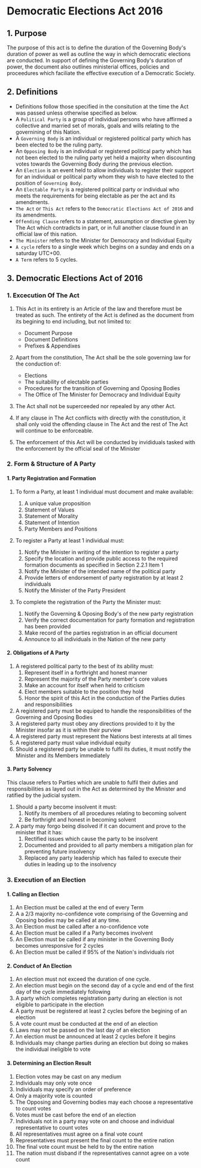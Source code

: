 # Democratic Elections Act 2016
## 1. Purpose
The purpose of this act is to define the duration of the Governing Body's duration of power as well as outline the way in which democratic elections are conducted. In support of defining the Governing Body's duration of power, the document also outlines ministerial offices, policies and proceedures which faciliate the effective execution of a Democratic Society.

## 2. Definitions
- Definitions follow those specified in the consitution at the time the Act was passed unless otherwise specified as below.
- A `Political Party` is a group of individual persons who have affirmed a collective and married set of morals, goals and wills relating to the governining of this Nation.
- A `Governing Body` is an individual or registered political party which has been elected to be the ruling party.
- An `Opposing Body` is an individual or registered political party which has not been elected to the ruling party yet held a majority when discounting votes towards the Governing Body during the previous election.
- An `Election` is an event held to allow individuals to register their support for an individual or political party whom they wish to have elected to the position of `Governing Body`.
- An `Electable Party` is a registered political party or individual who meets the requirements for being electable as per the act and its amendments.
- `The Act` or `This Act` refers to the `Democratic Elections Act of 2016` and its amendments.
- `Offending Clause` refers to a statement, assumption or directive given by The Act which contradicts in part, or in full another clause found in an official law of this nation.
- `The Minister` refers to the Minister for Democracy and Individual Equity
- `A cycle` refers to a single week which begins on a sunday and ends on a saturday UTC+00.
- `A Term` refers to 5 cycles.

## 3. Democratic Elections Act of 2016
### 1. Excecution Of The Act
1. This Act in its entirety is an Article of the law and therefore must be treated as such. The entirety of the Act is defined as the document from its begining to end including, but not limited to:
   - Document Purpose
   - Document Definitions
   - Prefixes & Appendixes

2. Apart from the constitution, The Act shall be the sole governing law for the conduction of:
    - Elections
    - The suitability of electable parties
    - Procedures for the transition of Governing and Oposing Bodies
    - The Office of The Minister for Democracy and Individual Equity
    
3. The Act shall not be superceeded nor repealed by any other Act.
4. If any clause in The Act conflicts with directly with the constitution, it shall only void the offending clause in The Act and the rest of The Act will continue to be enforceable.
5. The enforcement of this Act will be conducted by invididuals tasked with the enforcement by the official seal of the Minister

### 2. Form & Structure of A Party
#### 1. Party Registration and Formation
1. To form a Party, at least 1 individual must document and make available:
    1. A unique value proposition
    2. Statement of Values
    3. Statement of Morality
    4. Statement of Intention
    5. Party Members and Positions
2. To register a Party at least 1 individual must:
    1. Notify the Minister in writing of the intention to register a party
    2. Specify the location and provide public access to the required formation documents as specified in Section 2.2.1 Item 1
    3. Notify the Minister of the intended name of the political party
    4. Provide letters of endorsement of party registration by at least 2 individuals
    5. Notify the Minister of the Party President
    
3. To complete the registration of the Party the Minister must:
    1. Notify the Governing & Oposing Body's of the new party registration
    2. Verify the correct documentation for party formation and registration has been provided
    3. Make record of the parties registration in an official document
    4. Announce to all individuals in the Nation of the new party
    
#### 2. Obligations of A Party
1. A registered political party to the best of its ability must:
    1. Represent itself in a forthright and honest manner
    2. Represent the majority of the Party member's core values
    3. Make an account for itself when held to criticism
    4. Elect members suitable to the position they hold
    5. Honor the spirit of this Act in the conduction of the Parties duties and responsibilities
2. A registered party must be equiped to handle the responsibilities of the Governing and Oposing Bodies
3. A registered party must obey any directions provided to it by the Minister insofar as it is within their purview
4. A registered party must represent the Nations best interests at all times
5. A registered party must value individual equity
6. Should a registered party be unable to fulfil its duties, it must notify the Minister and its Members immediately

#### 3. Party Solvency
This clause refers to Parties which are unable to fulfil their duties and responsibilities as layed out in the Act as determined by the Minister and ratified by the judicial system.

1. Should a party become insolvent it must:
    1. Notify its members of all procedures relating to becoming solvent
    2. Be forthright and honest in becoming solvent
2. A party may forgo being disolved if it can document and prove to the minister that it has:
    1. Rectified issues which cause the party to be insolvent
    2. Documented and provided to all party members a mitigation plan for preventing future insolvency
    3. Replaced any party leadership which has failed to execute their duties in leading up to the insolvency

### 3. Execution of an Election
#### 1. Calling an Election
1. An Election must be called at the end of every Term
2. A a 2/3 majority no-confidence vote comprising of the Governing and Oposing bodies may be called at any time.
3. An Election must be called after a no-confidence vote
4. An Election must be called if a Party becomes involvent
5. An Election must be called if any minister in the Governing Body becomes unresponsive for 2 cycles
6. An Election must be called if 95% of the Nation's individuals riot

#### 2. Conduct of An Election
1. An election must not exceed the duration of one cycle.
2. An election must begin on the second day of a cycle and end of the first day of the cycle immediately following
3. A party which completes registration party during an election is not eligible to participate in the election
4. A party must be registered at least 2 cycles before the begining of an election
5. A vote count must be conducted at the end of an election
6. Laws may not be passed on the last day of an election
7. An election must be announced at least 2 cycles before it begins
8. Individuals may change parties during an election but doing so makes the individual ineligible to vote

#### 3. Determining an Election Result
1. Election votes may be cast on any medium
2. Individuals may only vote once
3. Individuals may specify an order of preference
4. Only a majority vote is counted
5. The Opposing and Governing bodies may each choose a representative to count votes
6. Votes must be cast before the end of an election
7. Individuals not in a party may vote on and choose and individual representative to count votes
8. All representatives must agree on a final vote count
9. Representatives must present the final count to the entire nation
10. The final vote count must be held to by the entire nation
11. The nation must disband if the representatives cannot agree on a vote count
